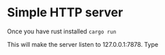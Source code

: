 # Simple HTTP server

Once you have rust installed `cargo run`

This will make the server listen to 127.0.0.1:7878.
Type 